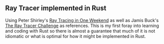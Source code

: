 ## Ray Tracer implemented in Rust

Using Peter Shirley's [Ray Tracing in One Weekend](https://raytracing.github.io/books/RayTracingInOneWeekend.html) as well as Jamis Buck's [The Ray Tracer Challenge](http://raytracerchallenge.com/) as references. This is my first foray into learning and coding with Rust so there is almost a guarantee that much of it is not idiomatic or what is optimal for how it might be implemented in Rust.
